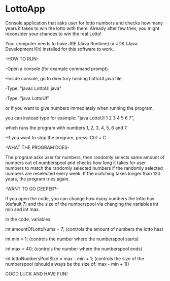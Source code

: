 # LottoApp

Console application that asks user for lotto numbers and checks how many years it takes to win the lotto with them.
Already after few tries, you might reconsider your chances to win the real Lotto!

Your computer needs to have JRE (Java Runtime) or JDK (Java Development Kit) installed for this software to work.

-HOW TO RUN-

-Open a console (for example command prompt).

-Inside console, go to directory holding LottoUI.java file.

-Type: "javac LottoUI.java"

-Type: "java LottoUI"

 or if you want to give numbers immediately when running the program, 
 
 you can instead type for example: "java LottoUI 1 2 3 4 5 6 7",
 
 which runs the program with numbers 1, 2, 3, 4, 5, 6 and 7.
 
-If you want to stop the program, press:  Ctrl + C

-WHAT THE PROGRAM DOES-

The program asks user for numbers, then randomly selects 
same amount of numbers out of numberspool and checks how 
long it takes for user numbers to match the randomly selected 
numbers if the randomly selected numbers are reselected every week. 
If the matching takes longer than 120 years, the program tries again.

-WANT TO GO DEEPER?-

If you open the code, you can change how many numbers the lotto has (default 7) and 
the size of the numberspool via changing the variables int min and int max.

In the code, variables:

int amountOfLottoNums = 7; 	(controls the amount of numbers the lotto has)

int min = 1;			(controls the number where the numberspool starts)

int max = 40;			(controls the number where the numberspool ends)

int lottoNumbersPoolSize = max - min + 1;  (controls the size of the numberspool (should always be the size of: max - min + 1))

GOOD LUCK AND HAVE FUN!
